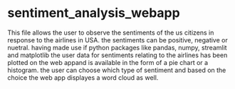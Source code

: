 # sentiment_analysis_webapp

This file allows the user to observe the sentiments of the us citizens in response to the airlines in USA. the sentiments can be positive, negative or nuetral. having made use if python packages like pandas, numpy, streamlit and matplotlib the user data for sentiments relating to the airlines has been plotted on the web appand is available in the form of a pie chart or a histogram. the user can choose which type of sentiment and based on the choice the web app displayes a word cloud as well.
